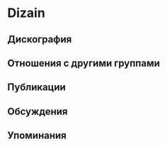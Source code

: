 # Dizain



## Дискография


## Отношения с другими группами


## Публикации


## Обсуждения


## Упоминания

